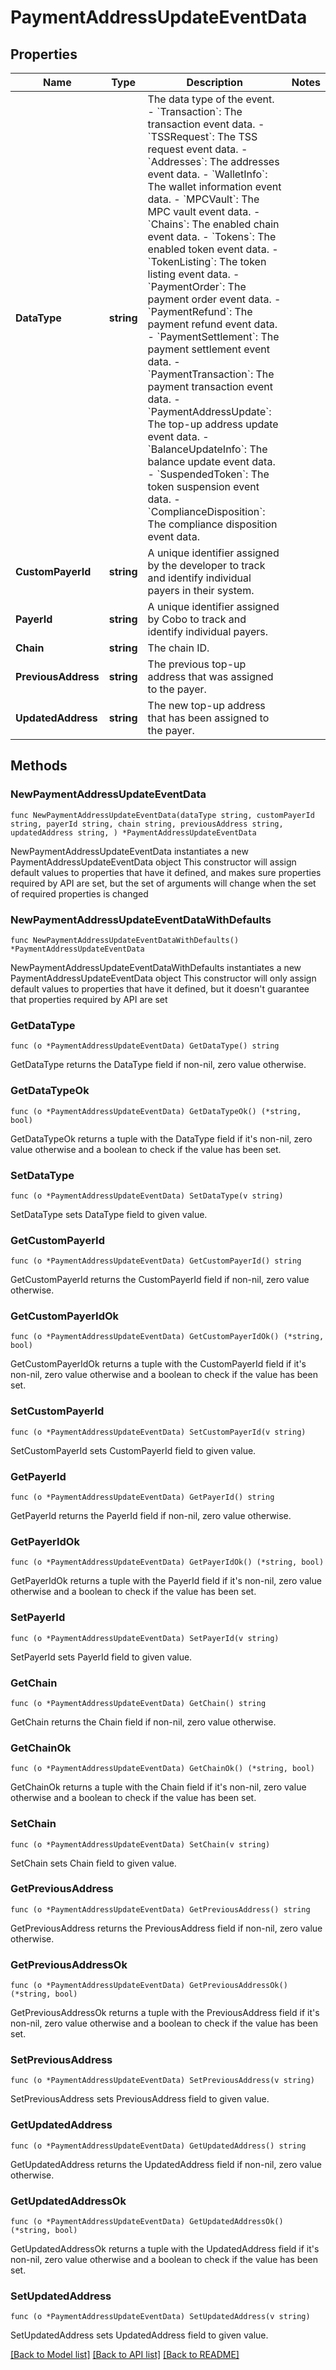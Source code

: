 # PaymentAddressUpdateEventData

## Properties

Name | Type | Description | Notes
------------ | ------------- | ------------- | -------------
**DataType** | **string** |  The data type of the event. - &#x60;Transaction&#x60;: The transaction event data. - &#x60;TSSRequest&#x60;: The TSS request event data. - &#x60;Addresses&#x60;: The addresses event data. - &#x60;WalletInfo&#x60;: The wallet information event data. - &#x60;MPCVault&#x60;: The MPC vault event data. - &#x60;Chains&#x60;: The enabled chain event data. - &#x60;Tokens&#x60;: The enabled token event data. - &#x60;TokenListing&#x60;: The token listing event data.        - &#x60;PaymentOrder&#x60;: The payment order event data. - &#x60;PaymentRefund&#x60;: The payment refund event data. - &#x60;PaymentSettlement&#x60;: The payment settlement event data. - &#x60;PaymentTransaction&#x60;: The payment transaction event data. - &#x60;PaymentAddressUpdate&#x60;: The top-up address update event data. - &#x60;BalanceUpdateInfo&#x60;: The balance update event data. - &#x60;SuspendedToken&#x60;: The token suspension event data. - &#x60;ComplianceDisposition&#x60;: The compliance disposition event data. | 
**CustomPayerId** | **string** | A unique identifier assigned by the developer to track and identify individual payers in their system. | 
**PayerId** | **string** | A unique identifier assigned by Cobo to track and identify individual payers. | 
**Chain** | **string** | The chain ID. | 
**PreviousAddress** | **string** | The previous top-up address that was assigned to the payer. | 
**UpdatedAddress** | **string** | The new top-up address that has been assigned to the payer. | 

## Methods

### NewPaymentAddressUpdateEventData

`func NewPaymentAddressUpdateEventData(dataType string, customPayerId string, payerId string, chain string, previousAddress string, updatedAddress string, ) *PaymentAddressUpdateEventData`

NewPaymentAddressUpdateEventData instantiates a new PaymentAddressUpdateEventData object
This constructor will assign default values to properties that have it defined,
and makes sure properties required by API are set, but the set of arguments
will change when the set of required properties is changed

### NewPaymentAddressUpdateEventDataWithDefaults

`func NewPaymentAddressUpdateEventDataWithDefaults() *PaymentAddressUpdateEventData`

NewPaymentAddressUpdateEventDataWithDefaults instantiates a new PaymentAddressUpdateEventData object
This constructor will only assign default values to properties that have it defined,
but it doesn't guarantee that properties required by API are set

### GetDataType

`func (o *PaymentAddressUpdateEventData) GetDataType() string`

GetDataType returns the DataType field if non-nil, zero value otherwise.

### GetDataTypeOk

`func (o *PaymentAddressUpdateEventData) GetDataTypeOk() (*string, bool)`

GetDataTypeOk returns a tuple with the DataType field if it's non-nil, zero value otherwise
and a boolean to check if the value has been set.

### SetDataType

`func (o *PaymentAddressUpdateEventData) SetDataType(v string)`

SetDataType sets DataType field to given value.


### GetCustomPayerId

`func (o *PaymentAddressUpdateEventData) GetCustomPayerId() string`

GetCustomPayerId returns the CustomPayerId field if non-nil, zero value otherwise.

### GetCustomPayerIdOk

`func (o *PaymentAddressUpdateEventData) GetCustomPayerIdOk() (*string, bool)`

GetCustomPayerIdOk returns a tuple with the CustomPayerId field if it's non-nil, zero value otherwise
and a boolean to check if the value has been set.

### SetCustomPayerId

`func (o *PaymentAddressUpdateEventData) SetCustomPayerId(v string)`

SetCustomPayerId sets CustomPayerId field to given value.


### GetPayerId

`func (o *PaymentAddressUpdateEventData) GetPayerId() string`

GetPayerId returns the PayerId field if non-nil, zero value otherwise.

### GetPayerIdOk

`func (o *PaymentAddressUpdateEventData) GetPayerIdOk() (*string, bool)`

GetPayerIdOk returns a tuple with the PayerId field if it's non-nil, zero value otherwise
and a boolean to check if the value has been set.

### SetPayerId

`func (o *PaymentAddressUpdateEventData) SetPayerId(v string)`

SetPayerId sets PayerId field to given value.


### GetChain

`func (o *PaymentAddressUpdateEventData) GetChain() string`

GetChain returns the Chain field if non-nil, zero value otherwise.

### GetChainOk

`func (o *PaymentAddressUpdateEventData) GetChainOk() (*string, bool)`

GetChainOk returns a tuple with the Chain field if it's non-nil, zero value otherwise
and a boolean to check if the value has been set.

### SetChain

`func (o *PaymentAddressUpdateEventData) SetChain(v string)`

SetChain sets Chain field to given value.


### GetPreviousAddress

`func (o *PaymentAddressUpdateEventData) GetPreviousAddress() string`

GetPreviousAddress returns the PreviousAddress field if non-nil, zero value otherwise.

### GetPreviousAddressOk

`func (o *PaymentAddressUpdateEventData) GetPreviousAddressOk() (*string, bool)`

GetPreviousAddressOk returns a tuple with the PreviousAddress field if it's non-nil, zero value otherwise
and a boolean to check if the value has been set.

### SetPreviousAddress

`func (o *PaymentAddressUpdateEventData) SetPreviousAddress(v string)`

SetPreviousAddress sets PreviousAddress field to given value.


### GetUpdatedAddress

`func (o *PaymentAddressUpdateEventData) GetUpdatedAddress() string`

GetUpdatedAddress returns the UpdatedAddress field if non-nil, zero value otherwise.

### GetUpdatedAddressOk

`func (o *PaymentAddressUpdateEventData) GetUpdatedAddressOk() (*string, bool)`

GetUpdatedAddressOk returns a tuple with the UpdatedAddress field if it's non-nil, zero value otherwise
and a boolean to check if the value has been set.

### SetUpdatedAddress

`func (o *PaymentAddressUpdateEventData) SetUpdatedAddress(v string)`

SetUpdatedAddress sets UpdatedAddress field to given value.



[[Back to Model list]](../README.md#documentation-for-models) [[Back to API list]](../README.md#documentation-for-api-endpoints) [[Back to README]](../README.md)


